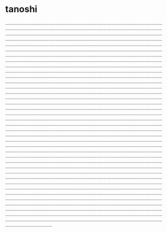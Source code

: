 # tanoshi
.............................................................................................................................................................................................................................................................................................................................................................................................................................................................................................................................................................................................................................................................................................................................................................................................................................................................................................................................................................................................................................................................................................................................................................................................................................................................................................................................................................................................................................................................................................................................................................................................................................................................................................................................................................................................................................................................................................................................................................................................................................................................................................................................................................................................................................................................................................................................................................................................................................................................................................................................................................................................................................................................................................................................................................................................................................................................................................................................................................................................................................................................................................................................................................................................................................................................................................................................................................................................................................................................................................................................................................................................................................................................................................................................................................................................................................................................................................................................................................................................................................................................................................................................................................................................................................................................................................................................................................................................................................................................................................................................................................................................................................................................................................................................................................................................................................................................................................................................................